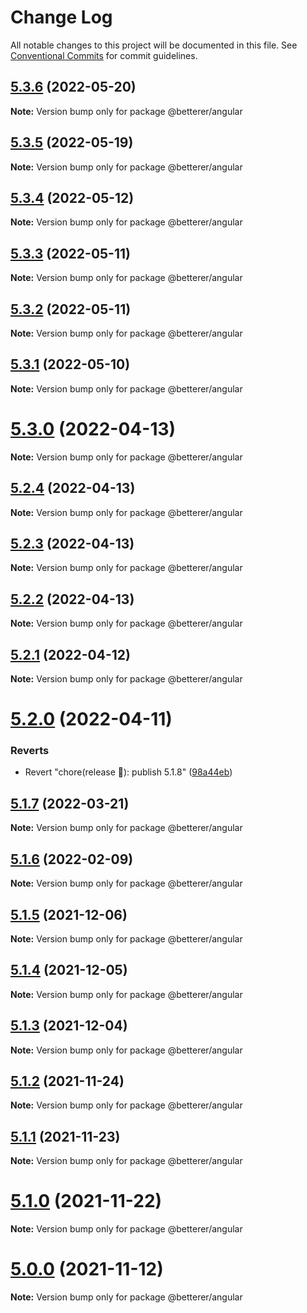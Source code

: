 # Change Log

All notable changes to this project will be documented in this file.
See [Conventional Commits](https://conventionalcommits.org) for commit guidelines.

## [5.3.6](https://github.com/phenomnomnominal/betterer/compare/v5.3.5...v5.3.6) (2022-05-20)

**Note:** Version bump only for package @betterer/angular





## [5.3.5](https://github.com/phenomnomnominal/betterer/compare/v5.3.4...v5.3.5) (2022-05-19)

**Note:** Version bump only for package @betterer/angular





## [5.3.4](https://github.com/phenomnomnominal/betterer/compare/v5.3.3...v5.3.4) (2022-05-12)

**Note:** Version bump only for package @betterer/angular





## [5.3.3](https://github.com/phenomnomnominal/betterer/compare/v5.3.2...v5.3.3) (2022-05-11)

**Note:** Version bump only for package @betterer/angular





## [5.3.2](https://github.com/phenomnomnominal/betterer/compare/v5.3.1...v5.3.2) (2022-05-11)

**Note:** Version bump only for package @betterer/angular





## [5.3.1](https://github.com/phenomnomnominal/betterer/compare/v5.3.0...v5.3.1) (2022-05-10)

**Note:** Version bump only for package @betterer/angular





# [5.3.0](https://github.com/phenomnomnominal/betterer/compare/v5.2.4...v5.3.0) (2022-04-13)

**Note:** Version bump only for package @betterer/angular





## [5.2.4](https://github.com/phenomnomnominal/betterer/compare/v5.2.3...v5.2.4) (2022-04-13)

**Note:** Version bump only for package @betterer/angular





## [5.2.3](https://github.com/phenomnomnominal/betterer/compare/v5.2.2...v5.2.3) (2022-04-13)

**Note:** Version bump only for package @betterer/angular





## [5.2.2](https://github.com/phenomnomnominal/betterer/compare/v5.2.1...v5.2.2) (2022-04-13)

**Note:** Version bump only for package @betterer/angular





## [5.2.1](https://github.com/phenomnomnominal/betterer/compare/v5.2.0...v5.2.1) (2022-04-12)

**Note:** Version bump only for package @betterer/angular





# [5.2.0](https://github.com/phenomnomnominal/betterer/compare/v5.1.8...v5.2.0) (2022-04-11)


### Reverts

* Revert "chore(release 🔖): publish 5.1.8" ([98a44eb](https://github.com/phenomnomnominal/betterer/commit/98a44ebf5cbf47cd2717e093c1da3714b26afb0b))





## [5.1.7](https://github.com/phenomnomnominal/betterer/compare/v5.1.6...v5.1.7) (2022-03-21)

**Note:** Version bump only for package @betterer/angular





## [5.1.6](https://github.com/phenomnomnominal/betterer/compare/v5.1.5...v5.1.6) (2022-02-09)

**Note:** Version bump only for package @betterer/angular





## [5.1.5](https://github.com/phenomnomnominal/betterer/compare/v5.1.4...v5.1.5) (2021-12-06)

**Note:** Version bump only for package @betterer/angular





## [5.1.4](https://github.com/phenomnomnominal/betterer/compare/v5.1.3...v5.1.4) (2021-12-05)

**Note:** Version bump only for package @betterer/angular





## [5.1.3](https://github.com/phenomnomnominal/betterer/compare/v5.1.2...v5.1.3) (2021-12-04)

**Note:** Version bump only for package @betterer/angular





## [5.1.2](https://github.com/phenomnomnominal/betterer/compare/v5.1.1...v5.1.2) (2021-11-24)

**Note:** Version bump only for package @betterer/angular





## [5.1.1](https://github.com/phenomnomnominal/betterer/compare/v5.1.0...v5.1.1) (2021-11-23)

**Note:** Version bump only for package @betterer/angular





# [5.1.0](https://github.com/phenomnomnominal/betterer/compare/v5.0.0...v5.1.0) (2021-11-22)

**Note:** Version bump only for package @betterer/angular





# [5.0.0](https://github.com/phenomnomnominal/betterer/compare/v4.4.1...v5.0.0) (2021-11-12)

**Note:** Version bump only for package @betterer/angular

